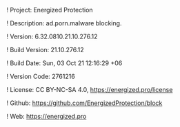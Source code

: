 ! Project: Energized Protection

! Description: ad.porn.malware blocking.

! Version: 6.32.0810.21.10.276.12

! Build Version: 21.10.276.12

! Build Date: Sun, 03 Oct 21 12:16:29 +06

! Version Code: 2761216

! License: CC BY-NC-SA 4.0, https://energized.pro/license

! Github: https://github.com/EnergizedProtection/block

! Web: https://energized.pro
